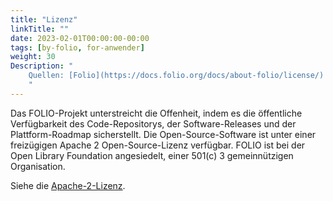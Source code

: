 ```yaml
---
title: "Lizenz"
linkTitle: ""
date: 2023-02-01T00:00:00-00:00
tags: [by-folio, for-anwender]
weight: 30
Description: "
    Quellen: [Folio](https://docs.folio.org/docs/about-folio/license/) <!-- & [GBV](https://info.gebev.de/display/FOLIOGBVEXTERN/Lizenz) -->
    "
---
```


Das FOLIO-Projekt unterstreicht die Offenheit, indem es die öffentliche Verfügbarkeit des Code-Repositorys, der Software-Releases und der Plattform-Roadmap sicherstellt. Die Open-Source-Software ist unter einer freizügigen Apache 2 Open-Source-Lizenz verfügbar. FOLIO ist bei der Open Library Foundation angesiedelt, einer 501(c) 3 gemeinnützigen Organisation.

Siehe die [Apache-2-Lizenz](https://www.apache.org/licenses/LICENSE-2.0).
